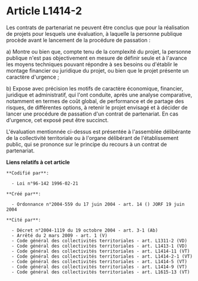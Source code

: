 # Article L1414-2

Les contrats de partenariat ne peuvent être conclus que pour la réalisation de projets pour lesquels une évaluation, à
laquelle la personne publique procède avant le lancement de la procédure de passation :

a) Montre ou bien que, compte tenu de la complexité du projet, la personne publique n'est pas objectivement en mesure de
définir seule et à l'avance les moyens techniques pouvant répondre à ses besoins ou d'établir le montage financier ou
juridique du projet, ou bien que le projet présente un caractère d'urgence ;

b) Expose avec précision les motifs de caractère économique, financier, juridique et administratif, qui l'ont conduite, après
une analyse comparative, notamment en termes de coût global, de performance et de partage des risques, de différentes
options, à retenir le projet envisagé et à décider de lancer une procédure de passation d'un contrat de partenariat. En cas
d'urgence, cet exposé peut être succinct.

L'évaluation mentionnée ci-dessus est présentée à l'assemblée délibérante de la collectivité territoriale ou à l'organe
délibérant de l'établissement public, qui se prononce sur le principe du recours à un contrat de partenariat.

**Liens relatifs à cet article**

	**Codifié par**:

	  - Loi n°96-142 1996-02-21

	**Créé par**:

	  - Ordonnance n°2004-559 du 17 juin 2004 - art. 14 () JORF 19 juin 2004

	**Cité par**:

	  - Décret n°2004-1119 du 19 octobre 2004 - art. 3-1 (Ab)
	  - Arrêté du 2 mars 2009 - art. 1 (V)
	  - Code général des collectivités territoriales - art. L1311-2 (VD)
	  - Code général des collectivités territoriales - art. L1413-1 (VD)
	  - Code général des collectivités territoriales - art. L1414-11 (VT)
	  - Code général des collectivités territoriales - art. L1414-2-1 (VT)
	  - Code général des collectivités territoriales - art. L1414-5 (VT)
	  - Code général des collectivités territoriales - art. L1414-9 (VT)
	  - Code général des collectivités territoriales - art. L1615-13 (VT)
